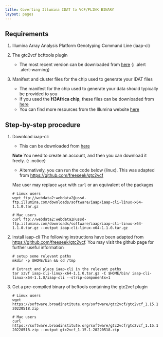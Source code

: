 ```yaml
---
title: Coverting Illumina IDAT to VCF/PLINK BINARY
layout: pages
---
```


## Requirements

1. Illumina Array Analysis Platform Genotyping Command Line (iaap-cl)

2. The gtc2vcf bcftools plugin

   - The most recent version can be downloaded from [here](https://software.broadinstitute.org/software/gtc2vcf/)
   {: .alert .alert-warning}


3. Manifest and cluster files for the chip used to generate your IDAT files

   - The manifest for the chip used to generate your data should typically be provided to you
   - If you used the **H3Africa chip**, these files can be downloaded from [here](https://chipinfo.h3abionet.org/downloads) 
   - You can find more resources from the Illumina website [here](https://emea.support.illumina.com/array/downloads.html)

## Step-by-step procedure

1. Download iaap-cli

   - This can be downloaded from [here](https://emea.support.illumina.com/downloads/iaap-genotyping-cli.html)

   **Note** You need to create an account, and then you can download it freely.
   {: .notice}

   - Alternatively, you can run the code below (linux). This was adapted from https://github.com/freeseek/gtc2vcf

   Mac user may replace ```wget``` with ```curl``` or an equivalent of the packages

   ```
   # Linux users
   wget ftp://webdata2:webdata2@ussd-ftp.illumina.com/downloads/software/iaap/iaap-cli-linux-x64-1.1.0.tar.gz

   # Mac users
   curl ftp://webdata2:webdata2@ussd-ftp.illumina.com/downloads/software/iaap/iaap-cli-linux-x64-1.1.0.tar.gz --output iaap-cli-linux-x64-1.1.0.tar.gz
   ```

2. Install iaap-cli
   The following instructions have been adapted from https://github.com/freeseek/gtc2vcf. 
   You may visit the github page for further useful information

   ```
   # setup some relevant paths
   mkdir -p $HOME/bin && cd /tmp
   
   # Extract and place iaap-cli in the relevant paths
   tar xzvf iaap-cli-linux-x64-1.1.0.tar.gz -C $HOME/bin/ iaap-cli-linux-x64-1.1.0/iaap-cli --strip-components=1
   ```

3. Get a pre-compiled binary of bcftools containing the gtc2vcf plugin

   ```
   # Linux users
   wget https://software.broadinstitute.org/software/gtc2vcf/gtc2vcf_1.15.1-20220518.zip

   # Mac users
   curl https://software.broadinstitute.org/software/gtc2vcf/gtc2vcf_1.15.1-20220518.zip --output gtc2vcf_1.15.1-20220518.zip
   ```


